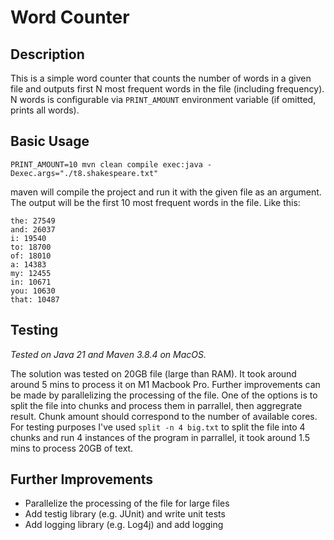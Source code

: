 # Word Counter

## Description

This is a simple word counter that counts the number of words in a given file and outputs first N most frequent words in the file (including frequency). N words is configurable via `PRINT_AMOUNT` environment variable (if omitted, prints all words).

## Basic Usage

```
PRINT_AMOUNT=10 mvn clean compile exec:java -Dexec.args="./t8.shakespeare.txt"
```

maven will compile the project and run it with the given file as an argument. The output will be the first 10 most frequent words in the file. Like this:

```
the: 27549
and: 26037
i: 19540
to: 18700
of: 18010
a: 14383
my: 12455
in: 10671
you: 10630
that: 10487
```

## Testing

_Tested on Java 21 and Maven 3.8.4 on MacOS._

The solution was tested on 20GB file (large than RAM). It took around around 5 mins to process it on M1 Macbook Pro. Further improvements can be made by parallelizing the processing of the file. One of the options is to split the file into chunks and process them in parrallel, then aggregrate result. Chunk amount should correspond to the number of available cores. For testing purposes I've used `split -n 4 big.txt` to split the file into 4 chunks and run 4 instances of the program in parrallel, it took around 1.5 mins to process 20GB of text.

## Further Improvements

- Parallelize the processing of the file for large files
- Add testig library (e.g. JUnit) and write unit tests
- Add logging library (e.g. Log4j) and add logging